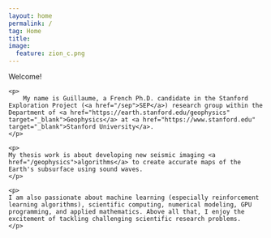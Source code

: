 ```yaml
---
layout: home
permalink: /
tag: Home
title:
image:
  feature: zion_c.png
---
```

<body>
    <p>Welcome!</p>

    <p>
        My name is Guillaume, a French Ph.D. candidate in the Stanford Exploration Project (<a href="/sep">SEP</a>) research group within the Department of <a href="https://earth.stanford.edu/geophysics" target="_blank">Geophysics</a> at <a href="https://www.stanford.edu" target="_blank">Stanford University</a>.  
    </p>

    <p>
    My thesis work is about developing new seismic imaging <a href="/geophysics">algorithms</a> to create accurate maps of the Earth's subsurface using sound waves.
    </p>    

    <p>
    I am also passionate about machine learning (especially reinforcement learning algorithms), scientific computing, numerical modeling, GPU programming, and applied mathematics. Above all that, I enjoy the excitement of tackling challenging scientific research problems.
    </p>    

</body>

